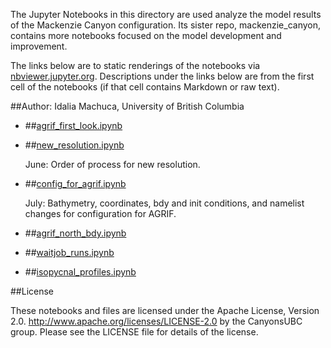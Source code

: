 The Jupyter Notebooks in this directory are used analyze the model results of the Mackenzie Canyon configuration. Its sister repo, mackenzie_canyon, contains more notebooks focused on the model development and improvement.

The links below are to static renderings of the notebooks via
[nbviewer.jupyter.org](http://nbviewer.jupyter.org/).
Descriptions under the links below are from the first cell of the notebooks
(if that cell contains Markdown or raw text).

##Author: Idalia Machuca, University of British Columbia

* ##[agrif_first_look.ipynb](http://nbviewer.jupyter.org/urls/bitbucket.org/CanyonsUBC/analysis_mackenzie_canyon/raw/tip/notebooks/agrif_first_look.ipynb)  
    
* ##[new_resolution.ipynb](http://nbviewer.jupyter.org/urls/bitbucket.org/CanyonsUBC/analysis_mackenzie_canyon/raw/tip/notebooks/new_resolution.ipynb)  
    
    June: Order of process for new resolution.  

* ##[config_for_agrif.ipynb](http://nbviewer.jupyter.org/urls/bitbucket.org/CanyonsUBC/analysis_mackenzie_canyon/raw/tip/notebooks/config_for_agrif.ipynb)  
    
    July: Bathymetry, coordinates, bdy and init conditions, and namelist changes for configuration for AGRIF.  

* ##[agrif_north_bdy.ipynb](http://nbviewer.jupyter.org/urls/bitbucket.org/CanyonsUBC/analysis_mackenzie_canyon/raw/tip/notebooks/agrif_north_bdy.ipynb)  
    
* ##[waitjob_runs.ipynb](http://nbviewer.jupyter.org/urls/bitbucket.org/CanyonsUBC/analysis_mackenzie_canyon/raw/tip/notebooks/waitjob_runs.ipynb)  
    
* ##[isopycnal_profiles.ipynb](http://nbviewer.jupyter.org/urls/bitbucket.org/CanyonsUBC/analysis_mackenzie_canyon/raw/tip/notebooks/isopycnal_profiles.ipynb)  
    

##License

These notebooks and files are licensed under the Apache License, Version 2.0.
http://www.apache.org/licenses/LICENSE-2.0 by the CanyonsUBC group.
Please see the LICENSE file for details of the license.
